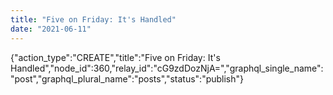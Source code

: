 ```yaml
---
title: "Five on Friday: It's Handled"
date: "2021-06-11"
---
```


{"action\_type":"CREATE","title":"Five on Friday: It's Handled","node\_id":360,"relay\_id":"cG9zdDozNjA=","graphql\_single\_name":"post","graphql\_plural\_name":"posts","status":"publish"}
